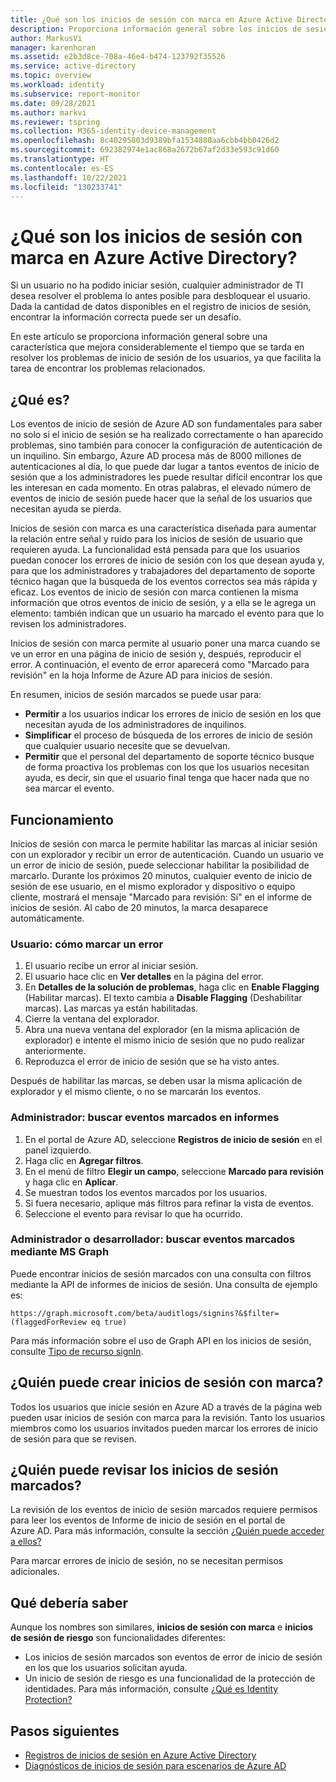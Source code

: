 ```yaml
---
title: ¿Qué son los inicios de sesión con marca en Azure Active Directory?
description: Proporciona información general sobre los inicios de sesión con marca en Azure Active Directory.
author: MarkusVi
manager: karenhoran
ms.assetid: e2b3d8ce-708a-46e4-b474-123792f35526
ms.service: active-directory
ms.topic: overview
ms.workload: identity
ms.subservice: report-monitor
ms.date: 09/28/2021
ms.author: markvi
ms.reviewer: tspring
ms.collection: M365-identity-device-management
ms.openlocfilehash: 8c40295803d9389bfa1534880aa6cbb4bb0426d2
ms.sourcegitcommit: 692382974e1ac868a2672b67af2d33e593c91d60
ms.translationtype: HT
ms.contentlocale: es-ES
ms.lasthandoff: 10/22/2021
ms.locfileid: "130233741"
---
```

# <a name="what-are-flagged-sign-ins-in-azure-active-directory"></a>¿Qué son los inicios de sesión con marca en Azure Active Directory?

Si un usuario no ha podido iniciar sesión, cualquier administrador de TI desea resolver el problema lo antes posible para desbloquear el usuario. Dada la cantidad de datos disponibles en el registro de inicios de sesión, encontrar la información correcta puede ser un desafío.

En este artículo se proporciona información general sobre una característica que mejora considerablemente el tiempo que se tarda en resolver los problemas de inicio de sesión de los usuarios, ya que facilita la tarea de encontrar los problemas relacionados.


## <a name="what-it-is"></a>¿Qué es?

Los eventos de inicio de sesión de Azure AD son fundamentales para saber no solo si el inicio de sesión se ha realizado correctamente o han aparecido problemas, sino también para conocer la configuración de autenticación de un inquilino. Sin embargo, Azure AD procesa más de 8000 millones de autenticaciones al día, lo que puede dar lugar a tantos eventos de inicio de sesión que a los administradores les puede resultar difícil encontrar los que les interesan en cada momento. En otras palabras, el elevado número de eventos de inicio de sesión puede hacer que la señal de los usuarios que necesitan ayuda se pierda.

Inicios de sesión con marca es una característica diseñada para aumentar la relación entre señal y ruido para los inicios de sesión de usuario que requieren ayuda. La funcionalidad está pensada para que los usuarios puedan conocer los errores de inicio de sesión con los que desean ayuda y, para que los administradores y trabajadores del departamento de soporte técnico hagan que la búsqueda de los eventos correctos sea más rápida y eficaz. Los eventos de inicio de sesión con marca contienen la misma información que otros eventos de inicio de sesión, y a ella se le agrega un elemento: también indican que un usuario ha marcado el evento para que lo revisen los administradores.
 
Inicios de sesión con marca permite al usuario poner una marca cuando se ve un error en una página de inicio de sesión y, después, reproducir el error. A continuación, el evento de error aparecerá como "Marcado para revisión" en la hoja Informe de Azure AD para inicios de sesión.

En resumen, inicios de sesión marcados se puede usar para:

- **Permitir** a los usuarios indicar los errores de inicio de sesión en los que necesitan ayuda de los administradores de inquilinos.
- **Simplificar** el proceso de búsqueda de los errores de inicio de sesión que cualquier usuario necesite que se devuelvan.
- **Permitir** que el personal del departamento de soporte técnico busque de forma proactiva los problemas con los que los usuarios necesitan ayuda, es decir, sin que el usuario final tenga que hacer nada que no sea marcar el evento.

## <a name="how-it-works"></a>Funcionamiento

Inicios de sesión con marca le permite habilitar las marcas al iniciar sesión con un explorador y recibir un error de autenticación. Cuando un usuario ve un error de inicio de sesión, puede seleccionar habilitar la posibilidad de marcarlo. Durante los próximos 20 minutos, cualquier evento de inicio de sesión de ese usuario, en el mismo explorador y dispositivo o equipo cliente, mostrará el mensaje "Marcado para revisión: Sí" en el informe de inicios de sesión. Al cabo de 20 minutos, la marca desaparece automáticamente.

### <a name="user-how-to-flag-an-error"></a>Usuario: cómo marcar un error

1. El usuario recibe un error al iniciar sesión.
2. El usuario hace clic en **Ver detalles** en la página del error.
3. En **Detalles de la solución de problemas**, haga clic en **Enable Flagging** (Habilitar marcas). El texto cambia a **Disable Flagging** (Deshabilitar marcas). Las marcas ya están habilitadas.
4. Cierre la ventana del explorador.
5. Abra una nueva ventana del explorador (en la misma aplicación de explorador) e intente el mismo inicio de sesión que no pudo realizar anteriormente. 
6.  Reproduzca el error de inicio de sesión que se ha visto antes.

Después de habilitar las marcas, se deben usar la misma aplicación de explorador y el mismo cliente, o no se marcarán los eventos.


### <a name="admin-find-flagged-events-in-reports"></a>Administrador: buscar eventos marcados en informes

1.  En el portal de Azure AD, seleccione **Registros de inicio de sesión** en el panel izquierdo.
2.  Haga clic en **Agregar filtros**.
3.  En el menú de filtro **Elegir un campo**, seleccione **Marcado para revisión** y haga clic en **Aplicar**.
4.  Se muestran todos los eventos marcados por los usuarios.
5.  Si fuera necesario, aplique más filtros para refinar la vista de eventos.
6.  Seleccione el evento para revisar lo que ha ocurrido.


### <a name="admin-or-developer-find-flagged-events-using-ms-graph"></a>Administrador o desarrollador: buscar eventos marcados mediante MS Graph

Puede encontrar inicios de sesión marcados con una consulta con filtros mediante la API de informes de inicios de sesión. Una consulta de ejemplo es:
 
`https://graph.microsoft.com/beta/auditlogs/signins?&$filter=(flaggedForReview eq true)`

Para más información sobre el uso de Graph API en los inicios de sesión, consulte [Tipo de recurso signIn](/graph/api/resources/signin?view=graph-rest-1.0&preserve-view=true).



 
## <a name="who-can-create-flagged-sign-ins"></a>¿Quién puede crear inicios de sesión con marca?

Todos los usuarios que inicie sesión en Azure AD a través de la página web pueden usar inicios de sesión con marca para la revisión. Tanto los usuarios miembros como los usuarios invitados pueden marcar los errores de inicio de sesión para que se revisen. 

## <a name="who-can-review-flagged-sign-ins"></a>¿Quién puede revisar los inicios de sesión marcados?

La revisión de los eventos de inicio de sesión marcados requiere permisos para leer los eventos de Informe de inicio de sesión en el portal de Azure AD. Para más información, consulte la sección [¿Quién puede acceder a ellos?](concept-sign-ins.md#who-can-access-it)


Para marcar errores de inicio de sesión, no se necesitan permisos adicionales.


## <a name="what-you-should-know"></a>Qué debería saber 

Aunque los nombres son similares, **inicios de sesión con marca** e **inicios de sesión de riesgo** son funcionalidades diferentes:

- Los inicios de sesión marcados son eventos de error de inicio de sesión en los que los usuarios solicitan ayuda. 
- Un inicio de sesión de riesgo es una funcionalidad de la protección de identidades. Para más información, consulte [¿Qué es Identity Protection?](../identity-protection/overview-identity-protection.md)




## <a name="next-steps"></a>Pasos siguientes

- [Registros de inicios de sesión en Azure Active Directory](concept-sign-ins.md)
- [Diagnósticos de inicios de sesión para escenarios de Azure AD](concept-sign-in-diagnostics-scenarios.md)
